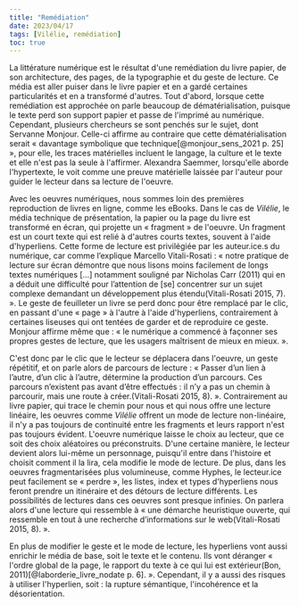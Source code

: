 ```yaml
---
title: "Remédiation"
date: 2023/04/17
tags: [Vilélie, remédiation]
toc: true
---
```


La littérature numérique est le résultat d'une remédiation du livre papier, de son architecture, des pages, de la typographie et du geste de lecture. Ce média est aller puiser dans le livre papier et en a gardé certaines particularités et en a transformé d'autres. Tout d'abord, lorsque cette remédiation est approchée on parle beaucoup de dématérialisation, puisque le texte perd son support papier et passe de l'imprimé au numérique. Cependant, plusieurs chercheurs se sont penchés sur le sujet, dont Servanne Monjour. Celle-ci affirme au contraire que cette dématérialisation serait « davantage symbolique que technique[@monjour_sens_2021 p. 25] », pour elle, les traces matérielles incluent le langage, la culture et le texte et elle n'est pas la seule à l'affirmer. Alexandra Saemmer, lorsqu'elle aborde l'hypertexte, le voit comme une preuve matérielle laissée par l'auteur pour guider le lecteur dans sa lecture de l'oeuvre. 

Avec les oeuvres numériques, nous sommes loin des premières reproduction de livres en ligne, comme les eBooks. Dans le cas de *Vilélie*, le média technique de présentation, la papier ou la page du livre est transformé en écran, qui projette un « fragment » de l'oeuvre. Un fragment est un court texte qui est relié à d'autres courts textes, souvent à l'aide d'hyperliens. Cette forme de lecture est privilégiée par les auteur.ice.s du numérique, car comme l’explique Marcello Vitali-Rosati : « notre pratique de lecture sur écran démontre que nous lisons moins facilement de longs textes numériques […] notamment souligné par Nicholas Carr (2011) qui en a déduit une difficulté pour l’attention de [se] concentrer sur un sujet complexe demandant un développement plus étendu(Vitali-Rosati 2015, 7). ». Le geste de feuilleter un livre se perd donc pour être remplacé par le clic, en passant d'une « page » à l'autre à l'aide d'hyperliens, contrairement à certaines liseuses qui ont tentées de garder et de reproduire ce geste. Monjour affirme même que : « le numérique a commencé à façonner ses propres gestes de lecture, que les usagers
maîtrisent de mieux en mieux. ». 

C'est donc par le clic que le lecteur se déplacera dans l'oeuvre, un geste répétitif, et on parle alors de parcours de lecture : « Passer d’un lien à l’autre, d’un clic à l’autre, détermine la production d’un parcours. Ces parcours n’existent pas avant d’être effectués : il n’y a pas un chemin à parcourir, mais une route à créer.(Vitali-Rosati 2015, 8). ». Contrairement au livre papier, qui trace le chemin pour nous et qui nous offre une lecture linéaire, les oeuvres comme *Vilélie* offrent un mode de lecture non-linéaire, il n'y a pas toujours de continuité entre les fragments et leurs rapport n'est pas toujours évident. L'oeuvre numérique laisse le choix au lecteur, que ce soit des choix aléatoires ou préconstruits. D'une certaine manière, le lecteur devient alors lui-même un personnage, puisqu'il entre dans l'histoire et choisit comment il la lira, cela modifie le mode de lecture. De plus, dans les oeuvres fragmentarisées plus volumineuse, comme Hyphes, le lecteur.ice peut facilement se « perdre », les listes, index et types d'hyperliens nous feront prendre un itinéraire et des détours de lecture différents. Les possibilités de lectures dans ces oeuvres sont presque infinies. On parlera alors d'une lecture qui ressemble à « une démarche heuristique ouverte, qui ressemble en tout à une recherche d’informations sur le web(Vitali-Rosati 2015, 8). ».

En plus de modifier le geste et le mode de lecture, les hyperliens vont aussi enrichir le média de base, soit le texte et le contenu. Ils vont déranger « l'ordre global de la page, le rapport du texte à ce qui lui est
extérieur(Bon, 2011)[@laborderie_livre_nodate p. 6]. ». Cependant, il y a aussi des risques à utiliser l'hyperlien, soit : la rupture sémantique, l'incohérence et la désorientation.